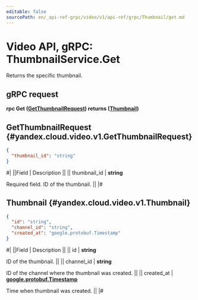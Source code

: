 ```yaml
---
editable: false
sourcePath: en/_api-ref-grpc/video/v1/api-ref/grpc/Thumbnail/get.md
---
```


# Video API, gRPC: ThumbnailService.Get

Returns the specific thumbnail.

## gRPC request

**rpc Get ([GetThumbnailRequest](#yandex.cloud.video.v1.GetThumbnailRequest)) returns ([Thumbnail](#yandex.cloud.video.v1.Thumbnail))**

## GetThumbnailRequest {#yandex.cloud.video.v1.GetThumbnailRequest}

```json
{
  "thumbnail_id": "string"
}
```

#|
||Field | Description ||
|| thumbnail_id | **string**

Required field. ID of the thumbnail. ||
|#

## Thumbnail {#yandex.cloud.video.v1.Thumbnail}

```json
{
  "id": "string",
  "channel_id": "string",
  "created_at": "google.protobuf.Timestamp"
}
```

#|
||Field | Description ||
|| id | **string**

ID of the thumbnail. ||
|| channel_id | **string**

ID of the channel where the thumbnail was created. ||
|| created_at | **[google.protobuf.Timestamp](https://developers.google.com/protocol-buffers/docs/reference/google.protobuf#timestamp)**

Time when thumbnail was created. ||
|#